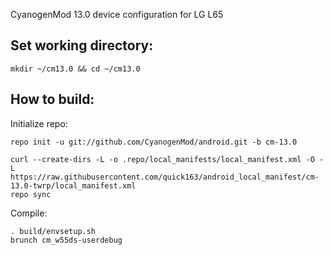 CyanogenMod 13.0 device configuration for LG L65

Set working directory:
-------------

    mkdir ~/cm13.0 && cd ~/cm13.0

How to build:
-------------

Initialize repo:

    repo init -u git://github.com/CyanogenMod/android.git -b cm-13.0

    curl --create-dirs -L -o .repo/local_manifests/local_manifest.xml -O -L https://raw.githubusercontent.com/quick163/android_local_manifest/cm-13.0-twrp/local_manifest.xml
    repo sync

Compile:

    . build/envsetup.sh
    brunch cm_w55ds-userdebug
